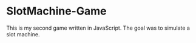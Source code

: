 SlotMachine-Game
================

This is my second game written in JavaScript.  The goal was to simulate a slot machine.
